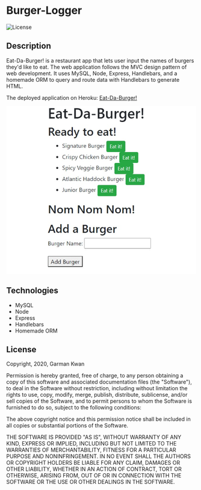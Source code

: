 # Burger-Logger
![License](https://img.shields.io/badge/license-MIT-blue.svg "License Badge")

## Description

Eat-Da-Burger! is a restaurant app that lets user input the names of burgers they'd like to eat. The web application follows the MVC design pattern of web development. It uses MySQL, Node, Express, Handlebars, and a homemade ORM to query and route data with Handlebars to generate HTML.

The deployed application on Heroku: [Eat-Da-Burger!](https://salty-shore-20884.herokuapp.com/)

![screenshot](https://github.com/zeroshii/Burger-Logger/blob/main/public/screenshot.jpg)

## Technologies

* MySQL
* Node
* Express
* Handlebars
* Homemade ORM

## License
Copyright, 2020, Garman Kwan

Permission is hereby granted, free of charge, to any person obtaining a copy of this software and associated documentation files (the "Software"), to deal in the Software without restriction, including without limitation the rights to use, copy, modify, merge, publish, distribute, sublicense, and/or sell copies of the Software, and to permit persons to whom the Software is furnished to do so, subject to the following conditions:

The above copyright notice and this permission notice shall be included in all copies or substantial portions of the Software.

THE SOFTWARE IS PROVIDED "AS IS", WITHOUT WARRANTY OF ANY KIND, EXPRESS OR IMPLIED, INCLUDING BUT NOT LIMITED TO THE WARRANTIES OF MERCHANTABILITY, FITNESS FOR A PARTICULAR PURPOSE AND NONINFRINGEMENT. IN NO EVENT SHALL THE AUTHORS OR COPYRIGHT HOLDERS BE LIABLE FOR ANY CLAIM, DAMAGES OR OTHER LIABILITY, WHETHER IN AN ACTION OF CONTRACT, TORT OR OTHERWISE, ARISING FROM, OUT OF OR IN CONNECTION WITH THE SOFTWARE OR THE USE OR OTHER DEALINGS IN THE SOFTWARE.
